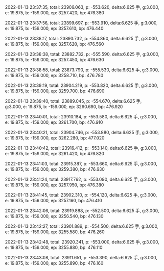 2022-01-13 23:37:35, total: 23906.063, p: -553.620, delta:6.625 手, g:3.000, e: 19.875, b: -159.000, ep: 3257.420, bp: 476.380

2022-01-13 23:37:56, total: 23899.697, p: -553.910, delta:6.625 手, g:3.000, e: 19.875, b: -159.000, ep: 3257.610, bp: 476.440

2022-01-13 23:38:17, total: 23890.732, p: -554.860, delta:6.625 手, g:3.000, e: 19.875, b: -159.000, ep: 3257.620, bp: 476.560

2022-01-13 23:38:38, total: 23882.732, p: -555.590, delta:6.625 手, g:3.000, e: 19.875, b: -159.000, ep: 3257.450, bp: 476.630

2022-01-13 23:38:58, total: 23873.790, p: -555.530, delta:6.625 手, g:3.000, e: 19.875, b: -159.000, ep: 3258.710, bp: 476.780

2022-01-13 23:39:19, total: 23904.219, p: -553.820, delta:6.625 手, g:3.000, e: 19.875, b: -159.000, ep: 3259.700, bp: 476.690

2022-01-13 23:39:40, total: 23889.045, p: -554.670, delta:6.625 手, g:3.000, e: 19.875, b: -159.000, ep: 3260.690, bp: 476.920

2022-01-13 23:40:01, total: 23910.184, p: -553.580, delta:6.625 手, g:3.000, e: 19.875, b: -159.000, ep: 3261.700, bp: 476.910

2022-01-13 23:40:21, total: 23904.746, p: -553.880, delta:6.625 手, g:3.000, e: 19.875, b: -159.000, ep: 3262.280, bp: 477.020

2022-01-13 23:40:42, total: 23916.412, p: -553.140, delta:6.625 手, g:3.000, e: 19.875, b: -159.000, ep: 3261.420, bp: 476.820

2022-01-13 23:41:03, total: 23915.387, p: -553.660, delta:6.625 手, g:3.000, e: 19.875, b: -159.000, ep: 3259.380, bp: 476.630

2022-01-13 23:41:24, total: 23917.762, p: -553.090, delta:6.625 手, g:3.000, e: 19.875, b: -159.000, ep: 3257.950, bp: 476.380

2022-01-13 23:41:45, total: 23902.310, p: -554.120, delta:6.625 手, g:3.000, e: 19.875, b: -159.000, ep: 3257.160, bp: 476.410

2022-01-13 23:42:06, total: 23919.888, p: -552.500, delta:6.625 手, g:3.000, e: 19.875, b: -159.000, ep: 3256.540, bp: 476.130

2022-01-13 23:42:27, total: 23901.889, p: -554.500, delta:6.625 手, g:3.000, e: 19.875, b: -159.000, ep: 3255.580, bp: 476.260

2022-01-13 23:42:48, total: 23920.341, p: -553.000, delta:6.625 手, g:3.000, e: 19.875, b: -159.000, ep: 3255.880, bp: 476.110

2022-01-13 23:43:08, total: 23911.651, p: -553.390, delta:6.625 手, g:3.000, e: 19.875, b: -159.000, ep: 3255.890, bp: 476.160
